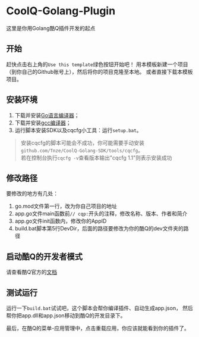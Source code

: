 # CoolQ-Golang-Plugin
这里是你用Golang酷Q插件开发的起点

## 开始
赶快点击右上角的`Use this template`绿色按钮开始吧！
用本模板新建一个项目（到你自己的Github账号上），然后将你的项目克隆至本地。
或者直接下载本模板项目。

## 安装环境
1. 下载并安装[Go语言编译器](https://golang.google.cn/)；
2. 下载并安装[gcc编译器](http://tdm-gcc.tdragon.net/)；  
3. 运行脚本安装SDK以及cqcfg小工具：运行`setup.bat`。

> 安装cqcfg的脚本可能会不成功，你可能需要手动安装  
`github.com/Tnze/CoolQ-Golang-SDK/tools/cqcfg`。  
若在控制台执行`cqcfg -v`查看版本输出"cqcfg 1.1"则表示安装成功

## 修改路径
要修改的地方有几处：
1. go.mod文件第一行，改为你自己项目的地址
2. app.go文件main函数前`// cqp:`开头的注释，修改名称、版本、作者和简介
3. app.go文件init函数内，修改你的AppID
4. build.bat脚本第5行DevDir，后面的路径要修改为你的酷Q的dev文件夹的路径

## 启动酷Q的开发者模式
请查看酷Q官方的[文档](https://d.cqp.me/Pro/%E5%BC%80%E5%8F%91/%E5%BF%AB%E9%80%9F%E5%85%A5%E9%97%A8)

## 测试运行
运行一下`build.bat`试试吧，这个脚本会帮你编译插件、自动生成app.json，
然后帮你把app.dll和app.json移动到酷Q的开发目录下。

最后，在酷Q的菜单-应用管理中，点击重载应用，你应该就能看到你的插件了。